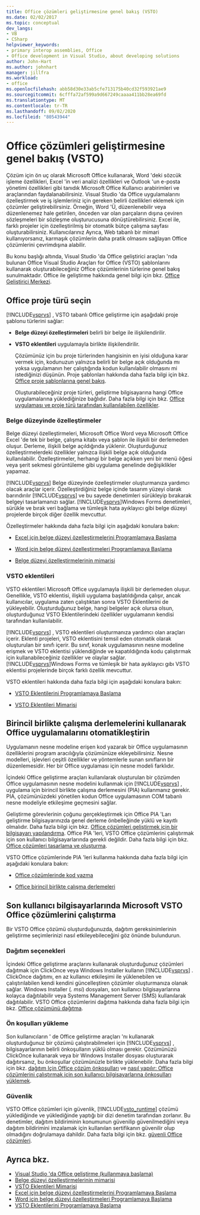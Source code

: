 ```yaml
---
title: Office çözümleri geliştirmesine genel bakış (VSTO)
ms.date: 02/02/2017
ms.topic: conceptual
dev_langs:
- VB
- CSharp
helpviewer_keywords:
- primary interop assemblies, Office
- Office development in Visual Studio, about developing solutions
author: John-Hart
ms.author: johnhart
manager: jillfra
ms.workload:
- office
ms.openlocfilehash: abb58d30e33ab5cfe713175b40cd32f593921ae9
ms.sourcegitcommit: 6cfffa72af599a9d667249caaaa411bb28ea69fd
ms.translationtype: MT
ms.contentlocale: tr-TR
ms.lasthandoff: 09/02/2020
ms.locfileid: "80543944"
---
```

# <a name="office-solutions-development-overview-vsto"></a>Office çözümleri geliştirmesine genel bakış (VSTO)
  Çözüm için ön uç olarak Microsoft Office kullanarak, Word 'deki sözcük işleme özellikleri, Excel 'in veri analizi özellikleri ve Outlook 'un e-posta yönetimi özellikleri gibi tanıdık Microsoft Office Kullanıcı arabirimleri ve araçlarından faydalanabilirsiniz. Visual Studio 'da Office uygulamalarını özelleştirmek ve iş işlemleriniz için gereken belirli özellikleri eklemek için çözümler geliştirebilirsiniz. Örneğin, Word 'Ü, düzenlenebilir veya düzenlenemez hale getirilen, önceden var olan parçaların dışına çeviren sözleşmeleri bir sözleşme oluşturucusuna dönüştürebilirsiniz. Excel ile, farklı projeler için özelleştirilmiş bir otomatik bütçe çalışma sayfası oluşturabilirsiniz. Kullanıcılarınız Ayrıca, Web tabanlı bir mimari kullanıyorsanız, karmaşık çözümlerin daha pratik olmasını sağlayan Office çözümlerini çevrimdışına alabilir.

 Bu konu başlığı altında, Visual Studio 'da Office geliştirici araçları 'nda bulunan Office Visual Studio Araçları for Office (VSTO) şablonlarını kullanarak oluşturabileceğiniz Office çözümlerinin türlerine genel bakış sunulmaktadır. Office ile geliştirme hakkında genel bilgi için bkz. [Office Geliştirici Merkezi](https://developer.microsoft.com/office).

## <a name="choose-an-office-project-type"></a>Office proje türü seçin
 [!INCLUDE[vsprvs](../sharepoint/includes/vsprvs-md.md)] , VSTO tabanlı Office geliştirme için aşağıdaki proje şablonu türlerini sağlar:

- **Belge düzeyi özelleştirmeleri** belirli bir belge ile ilişkilendirilir.

- **VSTO eklentileri** uygulamayla birlikte ilişkilendirilir.

  Çözümünüz için bu proje türlerinden hangisinin en iyisi olduğuna karar vermek için, kodunuzun yalnızca belirli bir belge açık olduğunda mı yoksa uygulamanın her çalıştığında kodun kullanılabilir olmasını mi istediğinizi düşünün. Proje şablonları hakkında daha fazla bilgi için bkz. [Office proje şablonlarına genel bakış](../vsto/office-project-templates-overview.md).

  Oluşturabileceğiniz proje türleri, geliştirme bilgisayarına hangi Office uygulamalarına yüklediğinize bağlıdır. Daha fazla bilgi için bkz. [Office uygulaması ve proje türü tarafından kullanılabilen özellikler](../vsto/features-available-by-office-application-and-project-type.md).

### <a name="document-level-customizations"></a>Belge düzeyinde özelleştirmeler
 Belge düzeyi özelleştirmeleri, Microsoft Office Word veya Microsoft Office Excel 'de tek bir belge, çalışma kitabı veya şablon ile ilişkili bir derlemeden oluşur. Derleme, ilişkili belge açıldığında yüklenir. Oluşturduğunuz özelleştirmelerdeki özellikler yalnızca ilişkili belge açık olduğunda kullanılabilir. Özelleştirmeler, herhangi bir belge açıkken yeni bir menü öğesi veya şerit sekmesi görüntüleme gibi uygulama genelinde değişiklikler yapamaz.

 [!INCLUDE[vsprvs](../sharepoint/includes/vsprvs-md.md)] Belge düzeyinde özelleştirmeler oluşturmanıza yardımcı olacak araçlar içerir. Özelleştirdiğiniz belge içinde tasarım yüzeyi olarak barındırılır [!INCLUDE[vsprvs](../sharepoint/includes/vsprvs-md.md)] ve bu sayede denetimleri sürükleyip bırakarak belgeyi tasarlamanızı sağlar. [!INCLUDE[vsprvs](../sharepoint/includes/vsprvs-md.md)]Windows Forms denetimleri, sürükle ve bırak veri bağlama ve tümleşik hata ayıklayıcı gibi belge düzeyi projelerde birçok diğer özellik mevcuttur.

 Özelleştirmeler hakkında daha fazla bilgi için aşağıdaki konulara bakın:

- [Excel için belge düzeyi özelleştirmelerini Programlamaya Başlama](../vsto/getting-started-programming-document-level-customizations-for-excel.md)

- [Word için belge düzeyi özelleştirmeleri Programlamaya Başlama](../vsto/getting-started-programming-document-level-customizations-for-word.md)

- [Belge düzeyi özelleştirmelerinin mimarisi](../vsto/architecture-of-document-level-customizations.md)

### <a name="vsto-add-ins"></a>VSTO eklentileri
 VSTO eklentileri Microsoft Office uygulamayla ilişkili bir derlemeden oluşur. Genellikle, VSTO eklentisi, ilişkili uygulama başlatıldığında çalışır, ancak kullanıcılar, uygulama zaten çalıştıktan sonra VSTO Eklentilerini de yükleyebilir. Oluşturduğunuz belge, hangi belgeler açık olursa olsun, oluşturduğunuz VSTO Eklentilerindeki özellikler uygulamanın kendisi tarafından kullanılabilir.

 [!INCLUDE[vsprvs](../sharepoint/includes/vsprvs-md.md)] , VSTO eklentileri oluşturmanıza yardımcı olan araçları içerir. Eklenti projeleri, VSTO eklentisini temsil eden otomatik olarak oluşturulan bir sınıfı içerir. Bu sınıf, konak uygulamasının nesne modeline erişmek ve VSTO eklentisi yüklendiğinde ve kapatıldığında kodu çalıştırmak için kullanabileceğiniz özellikler ve olaylar sağlar. [!INCLUDE[vsprvs](../sharepoint/includes/vsprvs-md.md)]Windows Forms ve tümleşik bir hata ayıklayıcı gıbı VSTO eklentisi projelerinde birçok farklı özellik mevcuttur.

 VSTO eklentileri hakkında daha fazla bilgi için aşağıdaki konulara bakın:

- [VSTO Eklentilerini Programlamaya Başlama](../vsto/getting-started-programming-vsto-add-ins.md)

- [VSTO Eklentileri Mimarisi](../vsto/architecture-of-vsto-add-ins.md)

## <a name="automate-office-applications-by-using-primary-interop-assemblies"></a>Birincil birlikte çalışma derlemelerini kullanarak Office uygulamalarını otomatikleştirin
 Uygulamanın nesne modeline erişen kod yazarak bir Office uygulamasının özelliklerini program aracılığıyla çözümünüze ekleyebilirsiniz. Nesne modelleri, işlevleri çeşitli özellikler ve yöntemlerle sunan sınıfların bir düzenlemesidir. Her bir Office uygulaması için nesne modeli farklıdır.

 İçindeki Office geliştirme araçları kullanılarak oluşturulan bir çözümden Office uygulamasının nesne modelini kullanmak için [!INCLUDE[vsprvs](../sharepoint/includes/vsprvs-md.md)] , uygulama için birincil birlikte çalışma derlemesini (PIA) kullanmanız gerekir. PIA, çözümünüzdeki yönetilen kodun Office uygulamasının COM tabanlı nesne modeliyle etkileşime geçmesini sağlar.

 Geliştirme görevlerinin çoğunu gerçekleştirmek için Office PIA 'Ları geliştirme bilgisayarınızda genel derleme önbelleğinde yüklü ve kayıtlı olmalıdır. Daha fazla bilgi için bkz. [Office çözümleri geliştirmek için bir bilgisayarı yapılandırma](../vsto/configuring-a-computer-to-develop-office-solutions.md). Office PIA 'leri, VSTO Office çözümlerini çalıştırmak için son kullanıcı bilgisayarlarında gerekli değildir. Daha fazla bilgi için bkz. [Office çözümleri tasarlama ve oluşturma](../vsto/designing-and-creating-office-solutions.md).

 VSTO Office çözümlerinde PIA 'leri kullanma hakkında daha fazla bilgi için aşağıdaki konulara bakın:

- [Office çözümlerinde kod yazma](../vsto/writing-code-in-office-solutions.md)

- [Office birincil birlikte çalışma derlemeleri](../vsto/office-primary-interop-assemblies.md)

## <a name="run-microsoft-vsto-office-solutions-on-end-user-computers"></a>Son kullanıcı bilgisayarlarında Microsoft VSTO Office çözümlerini çalıştırma
 Bir VSTO Office çözümü oluşturduğunuzda, dağıtım gereksinimlerinin geliştirme seçimlerinizi nasıl etkileyebileceğini göz önünde bulundurun.

### <a name="deployment-options"></a>Dağıtım seçenekleri
 İçindeki Office geliştirme araçlarını kullanarak oluşturduğunuz çözümleri dağıtmak için ClickOnce veya Windows Installer kullanın [!INCLUDE[vsprvs](../sharepoint/includes/vsprvs-md.md)] . ClickOnce dağıtımı, en az kullanıcı etkileşimi ile yüklenebilen ve çalıştırılabilen kendi kendini güncelleştiren çözümler oluşturmanıza olanak sağlar. Windows Installer (*. msi*) dosyaları, son kullanıcı bilgisayarlarına kolayca dağıtılabilir veya Systems Management Server (SMS) kullanılarak dağıtılabilir. VSTO Office çözümlerini dağıtma hakkında daha fazla bilgi için bkz. [Office çözümünü dağıtma](../vsto/deploying-an-office-solution.md).

### <a name="install-prerequisites"></a>Ön koşulları yükleme
 Son kullanıcıların ' de Office geliştirme araçları 'nı kullanarak oluşturduğunuz bir çözümü çalıştırabilmeleri için [!INCLUDE[vsprvs](../sharepoint/includes/vsprvs-md.md)] , bilgisayarlarının belirli önkoşulların yüklü olması gerekir. Çözümünüzü ClickOnce kullanarak veya bir Windows Installer dosyası oluşturarak dağıtırsanız, bu önkoşullar çözümünüzle birlikte yüklenebilir. Daha fazla bilgi için bkz. [dağıtım Için Office çözüm önkoşulları](https://msdn.microsoft.com/9f672809-43a3-40a1-9057-397ce3b5126e) ve [nasıl yapılır: Office çözümlerini çalıştırmak için son kullanıcı bilgisayarlarına önkoşulları yüklemek](https://msdn.microsoft.com/74dd2c52-838f-4abf-b2b4-4d7b0c2a0a98).

### <a name="security"></a>Güvenlik
 VSTO Office çözümleri için güvenlik, [!INCLUDE[vsto_runtime](../vsto/includes/vsto-runtime-md.md)] çözümü yüklediğinde ve yüklediğinde yaptığı bir dizi denetim tarafından zorlanır. Bu denetimler, dağıtım bildiriminin konumunun güvenilip güvenilmediğini veya dağıtım bildirimini imzalamak için kullanılan sertifikanın güvenilir olup olmadığını doğrulamaya dahildir. Daha fazla bilgi için bkz. [güvenli Office çözümleri](../vsto/securing-office-solutions.md).

## <a name="see-also"></a>Ayrıca bkz.
- [Visual Studio 'da Office geliştirme &#40;kullanmaya başlama&#41;](../vsto/getting-started-office-development-in-visual-studio.md)
- [Belge düzeyi özelleştirmelerinin mimarisi](../vsto/architecture-of-document-level-customizations.md)
- [VSTO Eklentileri Mimarisi](../vsto/architecture-of-vsto-add-ins.md)
- [Excel için belge düzeyi özelleştirmelerini Programlamaya Başlama](../vsto/getting-started-programming-document-level-customizations-for-excel.md)
- [Word için belge düzeyi özelleştirmeleri Programlamaya Başlama](../vsto/getting-started-programming-document-level-customizations-for-word.md)
- [VSTO Eklentilerini Programlamaya Başlama](../vsto/getting-started-programming-vsto-add-ins.md)
